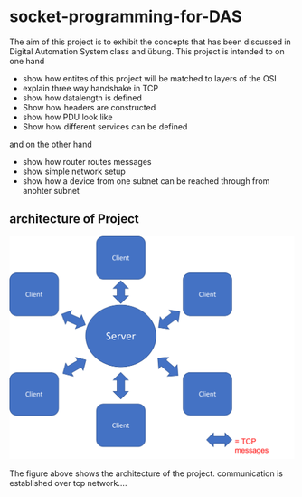 # socket-programming-for-DAS

The aim of this project is to exhibit the concepts that has been discussed in Digital Automation System class and übung. 
This project is intended to on one hand 

  - show how entites of this project will be matched to layers of the OSI
  - explain three way handshake in TCP
  - show how datalength is defined
  - Show how headers are constructed
  - show how PDU look like
  - Show how different services can be defined
 
and on the other hand
- show how router routes messages
- show simple network setup
- show how a device from one subnet can be reached through from anohter subnet

## architecture of Project

![](https://github.com/Kaz040/socket-programming-for-DAS/blob/main/client%20-%20server.png)

The figure above shows the architecture of the project. communication is established over tcp network....
